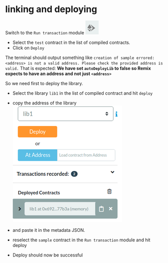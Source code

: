 # linking and deploying

Switch to the `Run transaction` module 
![Run transaction](https://github.com/ethereum/remix-workshops/raw/master/deployWithLibraries/step4/remix_runtransaction.png "Run Transaction")

 - Select the `test` contract in the list of compiled contracts.
 - Click on `Deploy`
 
 The terminal should output something like `creation of sample errored: <address> is not a valid address. Please check the provided address is valid.`
 That is expected: **We have set `autoDeployLib` to false so Remix expects to have an address and not just `<address>`**

So we need first to deploy the library.

  - Select the library `lib1` in the list of compiled contract and hit `deploy`
  - copy the address of the library
  ![Run transaction](https://github.com/ethereum/remix-workshops/raw/master/deployWithLibraries/step4/remix_deploy_lib.png "Run Transaction")

  - and paste it in the metadata JSON.

  - reselect the `sample` contract in the `Run transaction` module and hit deploy
  - Deploy should now be successful


   

